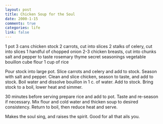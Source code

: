 ```yaml
--- 
layout: post
title: Chicken Soup for the Soul
date: 2000-1-15
comments: true
categories: life
link: false
---
```

1 pot
3 cans chicken stock
2 carrots, cut into slices
2 stalks of celery, cut into slices
1 handful of chopped onion
2-3 chicken breasts, cut into chunks
salt and pepper to taste
rosemary
thyme
secret seasonings
vegetable bouillon cube
flour
1 cup of rice

Pour stock into large pot. Slice carrots and celery and add to stock. Season with         salt and pepper. Clean and slice chicken, season to taste, and add to stock. Boil water          and dissolve bouillon in 1 c. of water. Add to stock. Bring stock to a boil, lower heat         and simmer.

30 minutes before serving prepare rice and add to pot. Taste and re-season if necessary.         Mix flour and cold water and thicken soup to desired consistency. Return to boil, then          reduce heat and serve.

Makes the soul sing, and raises the spirit. Good for all that ails you.
